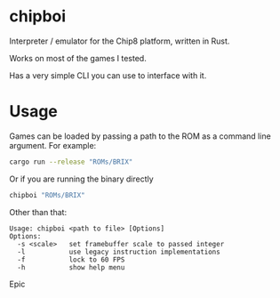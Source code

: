 # chipboi
Interpreter / emulator for the Chip8 platform, written in Rust.

Works on most of the games I tested.

Has a very simple CLI you can use to interface with it.

# Usage
Games can be loaded by passing a path to the ROM as a command line argument. For example:
```sh
cargo run --release "ROMs/BRIX"
```
Or if you are running the binary directly
```sh
chipboi "ROMs/BRIX"
```

Other than that:
```
Usage: chipboi <path to file> [Options]
Options:
  -s <scale>   set framebuffer scale to passed integer
  -l           use legacy instruction implementations
  -f           lock to 60 FPS
  -h           show help menu
```

Epic
